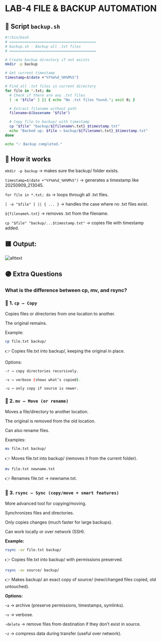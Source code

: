 # LAB-4 FILE & BACKUP AUTOMATION
## 📝 Script `backup.sh`
```bash
#!/bin/bash
# ========================================
# backup.sh - Backup all .txt files
# ========================================

# Create backup directory if not exists
mkdir -p backup

# Get current timestamp
timestamp=$(date +"%Y%m%d_%H%M%S")

# Find all .txt files in current directory
for file in *.txt; do
  # Check if there are any .txt files
  [ -e "$file" ] || { echo "No .txt files found."; exit 0; }

  # Extract filename without path
  filename=$(basename "$file")

  # Copy file to backup/ with timestamp
  cp "$file" "backup/${filename%.txt}_$timestamp.txt"
  echo "Backed up: $file → backup/${filename%.txt}_$timestamp.txt"
done

echo "✅ Backup completed."

```

## 🔹 How it works

`mkdir -p backup` → makes sure the backup/ folder exists.

`timestamp=$(date +"%Y%m%d_%H%M%S")` → generates a timestamp like 20250909_213045.

`for file in *.txt; do` → loops through all .txt files.

`[ -e "$file" ] || { ... }` → handles the case where no .txt files exist.

`${filename%.txt}` → removes .txt from the filename.

`cp "$file" "backup/...$timestamp.txt"` → copies file with timestamp added.

## 🟨 Output:
![alttext](<./Screenshot 2025-09-10 at 11.49.26 AM.png>)

## 🟣 Extra Questions
### What is the difference between cp, mv, and rsync?
### 📂 1. `cp – Copy`

Copies files or directories from one location to another.

The original remains.

Example:
```bash
cp file.txt backup/

```
👉 Copies file.txt into backup/, keeping the original in place.

Options:
```bash
-r → copy directories recursively.

-v → verbose (shows what’s copied).

-u → only copy if source is newer.
```
### 📂 2. `mv – Move (or rename)`

Moves a file/directory to another location.

The original is removed from the old location.

Can also rename files.

Examples:
```bash
mv file.txt backup/
```

👉 Moves file.txt into backup/ (removes it from the current folder).
```bash
mv file.txt newname.txt

```
👉 Renames file.txt → newname.txt.

### 📂 3. `rsync – Sync (copy/move + smart features)`

More advanced tool for copying/moving.

Synchronizes files and directories.

Only copies changes (much faster for large backups).

Can work locally or over network (SSH).

**Example:**
```bash
rsync -av file.txt backup/
```
👉 Copies file.txt into backup/ with permissions preserved.
```bash
rsync -av source/ backup/
```

👉 Makes backup/ an exact copy of source/ (new/changed files copied, old untouched).

**Options:**

-`a` → archive (preserve permissions, timestamps, symlinks).

-`v` → verbose.

-`delete` → remove files from destination if they don’t exist in source.

-`z` → compress data during transfer (useful over network).
